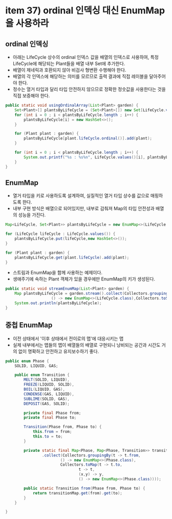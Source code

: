 # item 37) ordinal 인덱싱 대신 EnumMap을 사용하라

## ordinal 인덱싱

* 아래는 LifeCycle 상수의 ordinal 인덱스 값을 배열의 인덱스로 사용하여, 특정 LifeCycle에 해당되는 Plant들을 배열 내부 Set에 추가한다.
* 배열이 제네릭과 호환되지 않아 비검사 형변환 수행해야 한다.
* 배열의 각 인덱스에 해당하는 의미를 모르므로 출력 결과에 직접 레이블을 달아주어야 한다.
* 정수는 열거 타입과 달리 타입 안전하지 않으므로 정확한 정숫값을 사용한다는 것을 직접 보증해야 한다.

```java
public static void usingOrdinalArray(List<Plant> garden) {
    Set<Plant>[] plantsByLifeCycle = (Set<Plant>[]) new Set[LifeCycle.values().length];
    for (int i = 0 ; i < plantsByLifeCycle.length ; i++) {
        plantsByLifeCycle[i] = new HashSet<>();
    }

    for (Plant plant : garden) {
        plantsByLifeCycle[plant.lifeCycle.ordinal()].add(plant);
    }

    for (int i = 0 ; i < plantsByLifeCycle.length ; i++) {
        System.out.printf("%s : %s%n", LifeCycle.values()[i], plantsByLifeCycle[i]);
    }
}
```

## EnumMap

* 열거 타입을 키로 사용하도록 설계하여, 실질적인 열거 타입 상수를 값으로 매핑하도록 한다.
* 내부 구현 방식은 배열으로 되어있지만, 내부로 감춰져 Map의 타입 안전성과 배열의 성능을 가진다.

```java
Map<LifeCycle, Set<Plant>> plantsByLifeCycle = new EnumMap<>(LifeCycle.class);

for (LifeCycle lifeCycle : LifeCycle.values()) {
    plantsByLifeCycle.put(lifeCycle,new HashSet<>());
}

for (Plant plant : garden) {
    plantsByLifeCycle.get(plant.lifeCycle).add(plant);
}
```

* 스트림과 EnumMap을 함께 사용하는 예제이다.
* 생애주기에 속하는 Plant 객체가 있을 경우에만 EnumMap의 키가 생성된다.

```java
public static void streamEnumMap(List<Plant> garden) {
    Map plantsByLifeCycle = garden.stream().collect(Collectors.groupingBy(plant -> plant.lifeCycle,
                    () -> new EnumMap<>(LifeCycle.class),Collectors.toSet()));
    System.out.println(plantsByLifeCycle);
}
```

## 중첩 EnumMap

* 이전 상태에서 '이후 상태에서 전이로의 맵'에 대응시키는 맵
* 실제 내부에서는 맵들의 맵이 배열들의 배열로 구현되니 낭비되는 공간과 시간도 거의 없이 명확하고 안전하고 유지보수하기 좋다.

```java
public enum Phase {
    SOLID, LIQUID, GAS;

    public enum Transition {
        MELT(SOLID, LIQUID),
        FREEZE(LIQUID, SOLID),
        BOIL(LIQUID, GAS),
        CONDENSE(GAS, LIQUID),
        SUBLIME(SOLID, GAS),
        DEPOSIT(GAS, SOLID);

        private final Phase from;
        private final Phase to;

        Transition(Phase from, Phase to) {
            this.from = from;
            this.to = to;
        }

        private static final Map<Phase, Map<Phase, Transition>> transitionMap = Stream.of(values())
                .collect(Collectors.groupingBy(t -> t.from,
                        () -> new EnumMap<>(Phase.class),
                        Collectors.toMap(t -> t.to,
                                t -> t,
                                (x,y) -> y,
                                () -> new EnumMap<>(Phase.class))));

        public static Transition from(Phase from, Phase to) {
            return transitionMap.get(from).get(to);
        }
    }

}
```
